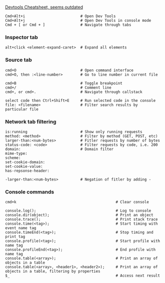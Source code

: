 [Devtools Cheatsheet, seems outdated](http://anti-code.com/devtools-cheatsheet/)

    Cmd+Alt+i                         # Open Dev Tools
    Cmd+Alt+j                         # Open Dev Tools in console mode
    Cmd + [ or Cmd + ]                # Navigate through tabs

### Inspector tab
    alt+click <element-expand-caret>  # Expand all elements

### Source tab
    cmd+O                             # Open command interface
    cmd+O, then :<line-number>        # Go to line number in current file    

    cmd+B                             # Toggle breakpoint
    cmd+/                             # Comment line
    cmd+, or cmd+.                    # Navigate through callstack

    select code then Ctrl+Shift+E     # Run selected code in the console
    file: <filename>                  # Filter search results by particular file

### Network tab filtering
    is:running                        # Show only running requests
    method: <method>                  # Filter by method (GET, POST, etc)
    larger-than:<num-bytes>           # Fitler requests by number of bytes
    status-code: <code>               # Filter requests by code, i.e. 200
    domain:                           # Domain filter
    mime-type:
    scheme:
    set-cookie-domain:
    set-cookie-value:
    has-repsonse-header:

    -larger-than:<num-bytes>          # Negation of fitler by adding -

### Console commands
    cmd+k                                             # Clear console

    console.log();                                    # Log to console
    console.dir(object);                              # Print an object
    console.trace();                                  # Print stack trace
    console.time(<tag>);                              # Start timing with event name tag
    console.timeEnd(<tag>);                           # Stop timing and print tag
    console.profile(<tag>);                           # Start profile with name tag 
    console.profileEnd(<tag>);                        # End profile with name tag
    console.table(<array>);                           # Print an array of objects in a table
    console.table(<array>, <header1>, <header2>);     # Print an array of objects in a table, filtering by properties
    $_                                                # Access next result


